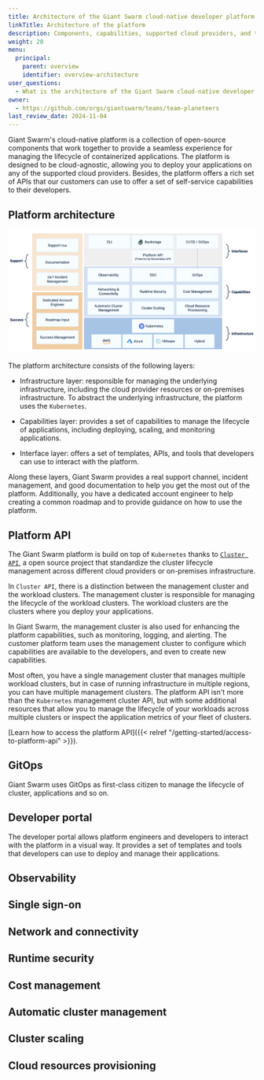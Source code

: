 ```yaml
---
title: Architecture of the Giant Swarm cloud-native developer platform
linkTitle: Architecture of the platform
description: Components, capabilities, supported cloud providers, and the platform API.
weight: 20
menu:
  principal:
    parent: overview
    identifier: overview-architecture
user_questions:
  - What is the architecture of the Giant Swarm cloud-native developer platform?
owner:
  - https://github.com/orgs/giantswarm/teams/team-planeteers
last_review_date: 2024-11-04
---
```


Giant Swarm's cloud-native platform is a collection of open-source components that work together to provide a seamless experience for managing the lifecycle of containerized applications. The platform is designed to be cloud-agnostic, allowing you to deploy your applications on any of the supported cloud providers. Besides, the platform offers a rich set of APIs that our customers can use to offer a set of self-service capabilities to their developers.

## Platform architecture

![Platform architecture](./platform-architecture.png)

The platform architecture consists of the following layers:

- Infrastructure layer: responsible for managing the underlying infrastructure, including the cloud provider resources or on-premises infrastructure. To abstract the underlying infrastructure, the platform uses the `Kubernetes`.

- Capabilities layer: provides a set of capabilities to manage the lifecycle of applications, including deploying, scaling, and monitoring applications.

- Interface layer: offers a set of templates, APIs, and tools that developers can use to interact with the platform.

Along these layers, Giant Swarm provides a real support channel, incident management, and good documentation to help you get the most out of the platform. Additionally, you have a dedicated account engineer to help creating a common roadmap and to provide guidance on how to use the platform.

## Platform API

The Giant Swarm platform is build on top of `Kubernetes` thanks to [`Cluster API`](https://cluster-api.sigs.k8s.io/), a open source  project that standardize the cluster lifecycle management across different cloud providers or on-premises infrastructure.

In `Cluster API`, there is a distinction between the management cluster and the workload clusters. The management cluster is responsible for managing the lifecycle of the workload clusters. The workload clusters are the clusters where you deploy your applications.

In Giant Swarm, the management cluster is also used for enhancing the platform capabilities, such as monitoring, logging, and alerting. The customer platform team uses the management cluster to configure which capabilities are available to the developers, and even to create new capabilities.

Most often, you have a single management cluster that manages multiple workload clusters, but in case of running infrastructure in multiple regions, you can have multiple management clusters. The platform API isn't more than the `Kubernetes` management cluster API, but with some additional resources that allow you to manage the lifecycle of your workloads across multiple clusters or inspect the application metrics of your fleet of clusters.

[Learn how to access the platform API]({{< relref "/getting-started/access-to-platform-api" >}}).

## GitOps

Giant Swarm uses GitOps as first-class citizen to manage the lifecycle of cluster, applications and so on.

## Developer portal

The developer portal allows platform engineers and developers to interact with the platform in a visual way. It provides a set of templates and tools that developers can use to deploy and manage their applications.

## Observability

## Single sign-on

## Network and connectivity

## Runtime security

## Cost management

## Automatic cluster management

## Cluster scaling

## Cloud resources provisioning
